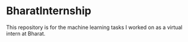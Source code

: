 # BharatInternship
This repository is for the machine learning tasks I worked on as a virtual intern at Bharat.
